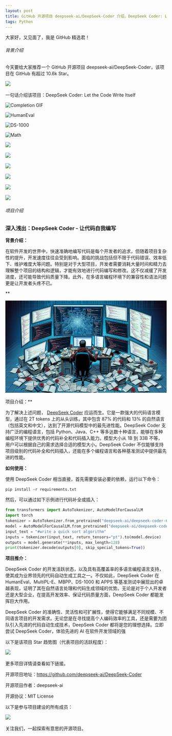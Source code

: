 ```yaml
---
layout: post
title: GitHub 开源项目 deepseek-ai/DeepSeek-Coder 介绍，DeepSeek Coder: Let the Code Write Itself
tags: Python
---
```


大家好，又见面了，我是 GitHub 精选君！

###### 背景介绍

今天要给大家推荐一个 GitHub 开源项目 deepseek-ai/DeepSeek-Coder，该项目在 GitHub 有超过 10.6k Star。

![](https://stats.deeptrain.net/repo/deepseek-ai/DeepSeek-Coder/?theme=light)

一句话介绍该项目：DeepSeek Coder: Let the Code Write Itself




![Completion GIF](https://raw.githubusercontent.com/deepseek-ai/DeepSeek-Coder/master/pictures/completion_demo.gif)

![HumanEval](https://raw.githubusercontent.com/deepseek-ai/DeepSeek-Coder/master/pictures/HumanEval.png)

![DS-1000](https://raw.githubusercontent.com/deepseek-ai/DeepSeek-Coder/master/pictures/DS-1000.png)

![Math](https://raw.githubusercontent.com/deepseek-ai/DeepSeek-Coder/master/pictures/Math.png)

![](https://raw.githubusercontent.com/deepseek-ai/DeepSeek-Coder/master/pictures/logo.png)

![](https://raw.githubusercontent.com/deepseek-ai/DeepSeek-Coder/master/pictures/home.png)

![](https://raw.githubusercontent.com/deepseek-ai/DeepSeek-Coder/master/pictures/result.png)

![](https://raw.githubusercontent.com/deepseek-ai/DeepSeek-Coder/master/pictures/table.png)

![](https://raw.githubusercontent.com/deepseek-ai/DeepSeek-Coder/master/pictures/data_clean.png)

![](https://raw.githubusercontent.com/deepseek-ai/DeepSeek-Coder/master/pictures/model_pretraining.png)


###### 项目介绍

### 深入浅出：DeepSeek Coder - 让代码自我编写

**背景介绍：**

在软件开发的世界中，快速准确地编写代码是每个开发者的追求，但随着项目复杂性的提升，开发速度往往会受到影响。面临的挑战包括但不限于代码错误、效率低下、维护难度大等问题。特别是对于大型项目，开发者需要消耗大量时间和精力去理解整个项目的结构和逻辑，才能有效地进行代码编写和修改。这不仅减缓了开发进度，还可能导致代码质量下降。此外，在多语言编程环境下的兼容性和语法问题更是让开发者头疼不已。

**

![](https://raw.githubusercontent.com/ZhuPeng/pic/master/mac/compress_tmp-439d3e9d1cbc9e65687d164675346168.png)

项目介绍：**

为了解决上述问题， [DeepSeek Coder](https://github.com/deepseek-ai/DeepSeek-Coder) 应运而生。它是一款强大的代码语言模型，通过在 2T tokens 上的从头训练，其中包含 87% 的代码和 13% 的自然语言（包括英文和中文），达到了开源代码模型中的最先进性能。DeepSeek Coder 支持广泛的编程语言，包括 Python、Java、C++ 等多达数十种语言，能够在多种编程环境下提供优秀的代码补全和代码插入能力。模型大小从 1B 到 33B 不等，用户可以根据自己的需求选择合适的模型大小。DeepSeek Coder 不仅能够支持项目级别的代码补全和代码插入，还能在多个编程语言和各种基准测试中提供最先进的性能。

**如何使用：**

使用 DeepSeek Coder 相当直接，首先需要安装必要的依赖，运行以下命令：

```
pip install -r requirements.txt
```

然后，可以通过如下示例进行代码补全或插入：

```python
from transformers import AutoTokenizer, AutoModelForCausalLM
import torch
tokenizer = AutoTokenizer.from_pretrained("deepseek-ai/deepseek-coder-6.7b-base", trust_remote_code=True)
model = AutoModelForCausalLM.from_pretrained("deepseek-ai/deepseek-coder-6.7b-base", trust_remote_code=True, torch_dtype=torch.bfloat16).cuda()
input_text = "#write a quick sort algorithm"
inputs = tokenizer(input_text, return_tensors="pt").to(model.device)
outputs = model.generate(**inputs, max_length=128)
print(tokenizer.decode(outputs[0], skip_special_tokens=True))
```

**项目推介：**

DeepSeek Coder 的开发活跃状态，以及具有高覆盖率的多语言编程语言支持，使其成为业界领先的代码自动生成工具之一。不仅如此，DeepSeek Coder 在 HumanEval、MultiPL-E、MBPP、DS-1000 和 APPS 等基准测试中展现出的卓越表现，证明了其在自然语言处理和代码生成领域的优势。无论是对于个人开发者还是大型企业，在提高开发效率、保证代码质量方面，DeepSeek Coder 都能发挥巨大作用。

DeepSeek Coder 的准确性、灵活性和可扩展性，使得它能够满足不同规模、不同语言项目的开发需求。无论您是在寻找提高个人编码效率的工具，还是需要为团队引入先进的代码自动生成技术，DeepSeek Coder 都将是您的理想选择。立即尝试 DeepSeek Coder，体验先进的 AI 在软件开发领域的强

以下是该项目 Star 趋势图（代表项目的活跃程度）：

![](https://api.star-history.com/svg?repos=deepseek-ai/DeepSeek-Coder&type=Timeline)

更多项目详情请查看如下链接。

开源项目地址：https://github.com/deepseek-ai/DeepSeek-Coder 

开源项目作者：deepseek-ai

开源协议：MIT License

以下是参与项目建设的所有成员：

![](https://contrib.rocks/image?repo=deepseek-ai/DeepSeek-Coder)

关注我们，一起探索有意思的开源项目。

